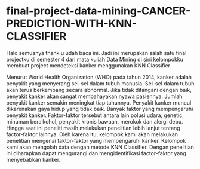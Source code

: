 # final-project-data-mining-CANCER-PREDICTION-WITH-KNN-CLASSIFIER
Halo semuanya thank u udah baca ini. Jadi ini merupakan salah satu final projectku di semester 4 dari mata kuliah Data Mining di sini kelompokku membuat project mendeteksi kanker menggunakan KNN Classifier

Menurut World Health Organization (WHO) pada tahun 2014, kanker adalah penyakit yang menyerang sel-sel dalam tubuh manusia. Sel-sel dalam tubuh akan terus berkembang secara abnormal. Jika tidak ditangani dengan baik, penyakit kanker akan sangat membahayakan nyawa pasiennya. Jumlah penyakit kanker semakin meningkat tiap tahunnya. 
Penyakit kanker muncul dikarenakan gaya hidup yang tidak baik. Banyak faktor yang mempengaruhi penyakit kanker. Faktor-faktor tersebut antara lain polusi udara, genetic, minuman beralkohol, penyakit kronis bawaan, merokok dan alergi debu. Hingga saat ini peneliti masih melakukan penelitian lebih lanjut tentang factor-faktor lainnya.
Oleh karena itu, kelompok kami akan melakukan penelitian mengenai faktor-faktor yang mempengaruhi kanker. Kelompok kami akan mengolah data dengan metode KNN Classifier. Dengan penelitian ini diharapkan dapat mengurangi dan mengidentifikasi factor-faktor yang menyebabkan kanker.
